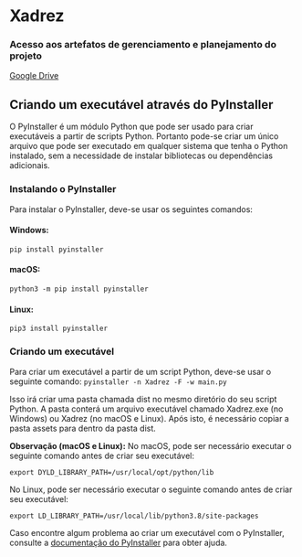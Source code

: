 ﻿# Xadrez
### Acesso aos artefatos de gerenciamento e planejamento do projeto
[Google Drive](https://drive.google.com/drive/folders/1SsH0biSJyUlAqar0ZKFkENHfKmZAPPcP?usp=sharing)

## Criando um executável através do PyInstaller

O PyInstaller é um módulo Python que pode ser usado para criar executáveis a partir de scripts Python. Portanto pode-se criar um único arquivo que pode ser executado em qualquer sistema que tenha o Python instalado, sem a necessidade de instalar bibliotecas ou dependências adicionais.

### Instalando o PyInstaller
Para instalar o PyInstaller, deve-se usar os seguintes comandos:
#### Windows:
`pip install pyinstaller`
#### macOS:
`python3 -m pip install pyinstaller`
#### Linux:
`pip3 install pyinstaller`

### Criando um executável
Para criar um executável a partir de um script Python, deve-se usar o seguinte comando:
`pyinstaller -n Xadrez -F -w main.py`

Isso irá criar uma pasta chamada dist no mesmo diretório do seu script Python. A pasta conterá um arquivo executável chamado Xadrez.exe (no Windows) ou Xadrez (no macOS e Linux). Após isto, é necessário copiar a pasta assets para dentro da pasta dist.

**Observação (macOS e Linux):**
No macOS, pode ser necessário executar o seguinte comando antes de criar seu executável:

`export DYLD_LIBRARY_PATH=/usr/local/opt/python/lib`

No Linux, pode ser necessário executar o seguinte comando antes de criar seu executável:

`export LD_LIBRARY_PATH=/usr/local/lib/python3.8/site-packages`

Caso encontre algum problema ao criar um executável com o PyInstaller, consulte a [documentação do PyInstaller](https://pyinstaller.readthedocs.io/en/stable/) para obter ajuda.
